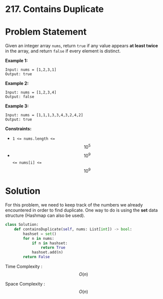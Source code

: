 # 217. Contains Duplicate

# Problem Statement

Given an integer array `nums`, return `true` if any value appears **at least twice** in the array, and return `false` if every element is distinct.

**Example 1:**

```other
Input: nums = [1,2,3,1]
Output: true
```

**Example 2:**

```other
Input: nums = [1,2,3,4]
Output: false
```

**Example 3:**

```other
Input: nums = [1,1,1,3,3,4,3,2,4,2]
Output: true
```

**Constraints:**

- `1 <= nums.length <=` $$10^5$$
- $$10^9$$ `<= nums[i] <=` $$10^9$$

# Solution

For this problem, we need to keep track of the numbers we already encountered in order to find duplicate. One way to do is using the **set** data structure (Hashmap can also be used).

```python
class Solution:
    def containsDuplicate(self, nums: List[int]) -> bool:
        hashset = set()
        for n in nums:
            if n in hashset:
                return True
            hashset.add(n)
        return False
```

Time Complexity : $$O(n)$$

Space Complexity : $$O(n)$$

